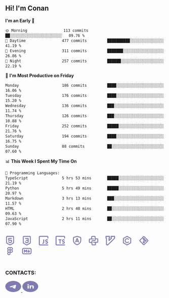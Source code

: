 ## Hi! I'm Conan

<!--START_SECTION:waka-->
**I'm an Early 🐤** 

```text
🌞 Morning                113 commits         ██░░░░░░░░░░░░░░░░░░░░░░░   09.76 % 
🌆 Daytime                477 commits         ██████████░░░░░░░░░░░░░░░   41.19 % 
🌃 Evening                311 commits         ███████░░░░░░░░░░░░░░░░░░   26.86 % 
🌙 Night                  257 commits         ██████░░░░░░░░░░░░░░░░░░░   22.19 % 
```
📅 **I'm Most Productive on Friday** 

```text
Monday                   186 commits         ████░░░░░░░░░░░░░░░░░░░░░   16.06 % 
Tuesday                  176 commits         ████░░░░░░░░░░░░░░░░░░░░░   15.20 % 
Wednesday                136 commits         ███░░░░░░░░░░░░░░░░░░░░░░   11.74 % 
Thursday                 126 commits         ███░░░░░░░░░░░░░░░░░░░░░░   10.88 % 
Friday                   252 commits         █████░░░░░░░░░░░░░░░░░░░░   21.76 % 
Saturday                 194 commits         ████░░░░░░░░░░░░░░░░░░░░░   16.75 % 
Sunday                   88 commits          ██░░░░░░░░░░░░░░░░░░░░░░░   07.60 % 
```


📊 **This Week I Spent My Time On** 

```text
💬 Programming Languages: 
TypeScript               5 hrs 53 mins       █████░░░░░░░░░░░░░░░░░░░░   21.19 % 
Python                   5 hrs 49 mins       █████░░░░░░░░░░░░░░░░░░░░   20.97 % 
Markdown                 3 hrs 13 mins       ███░░░░░░░░░░░░░░░░░░░░░░   11.57 % 
HTML                     2 hrs 40 mins       ██░░░░░░░░░░░░░░░░░░░░░░░   09.63 % 
JavaScript               2 hrs 11 mins       ██░░░░░░░░░░░░░░░░░░░░░░░   07.90 % 
```


<!--END_SECTION:waka-->


<br>

<div align="left">
  <img src="icons/skills/html.svg" height="30" alt="html5"/>
  <img width="15"/>
  <img src="icons/skills/css.svg" height="30" alt="css"/>
    <img width="15"/>
  <img src="icons/skills/javascript.svg" height="30" alt="javascript"/>
  <img width="15"/>
  <img src="icons/skills/typescript.svg" height="30" alt="typescript"/>
  <img width="15"/>
  <img src="icons/skills/angular.svg" height="30" alt="angular"/>
  <img width="15"/>
  <img src="icons/skills/python.svg" height="30" alt="python"/>
  <img width="15"/>
  <img src="icons/skills/vim.svg" height="30" alt="vim"  />
  <img width="15"/>
  <img src="icons/skills/c.svg" height="30" alt="c"/>
  <img width="15"/>
  <img src="icons/skills/git.svg" height="30" alt="git"/>
  <img width="15"/>
  <img src="icons/skills/figma.svg" height="30" alt="figma"/>
  <img width="15"/>
  <img src="icons/skills/markdown.svg" height="30" alt="markdown"/>
</div>

<br>


### CONTACTS:

<div align="left">
  <a href="https://t.me/gkkconan">
    <img src="icons/contacts/telegram.svg" width="50" height="35" alt="telegram"/>
  </a>
  <a href="https://www.linkedin.com/in/gkkconan">
    <img src="icons/contacts/linkedin.svg" width="50" height="35" alt="linkedin"/>
  </a>
</div>
